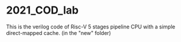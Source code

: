 # 2021_COD_lab
This is the verilog code of Risc-V 5 stages pipeline CPU with a simple direct-mapped cache. (in the "new" folder)
